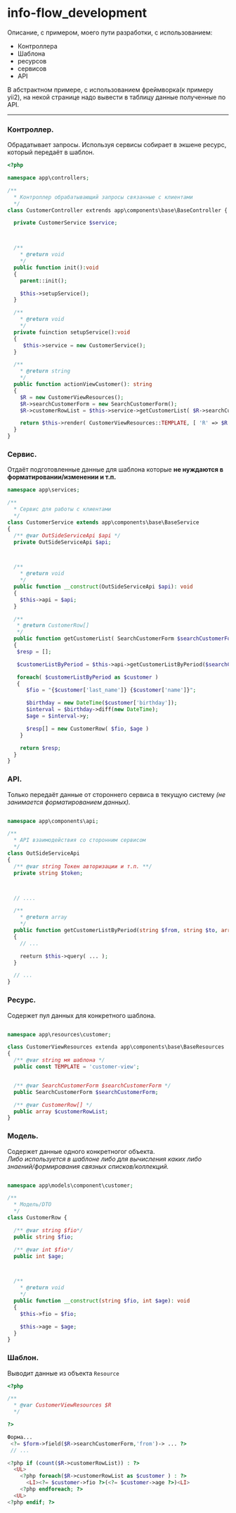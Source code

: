 # info-flow_development

Описание, с примером, моего пути разработки, с использованием:
 - Контроллера
 - Шаблона
 - ресурсов
 - сервисов
 - API

В абстрактном примере, c использованием фреймворка(к примеру yii2), на некой странице надо вывести в таблицу данные полученные по API.

_____

### Контроллер.  
Обрадатывает запросы. Используя сервисы собирает в экшене ресурс, который передаёт в шаблон.
```php
<?php

namespace app\controllers;

/**
  * Контроллер обрабатывающий запросы связанные с клиентами
  */
class CustomerController extrends app\components\base\BaseController {

  private CustomerService $service;



  /**
    * @return void
    */
  public function init():void
  {
    parent::init();

    $this->setupService();
  }

  /**
    * @return void
    */
  private fuinction setupService():void
  {
     $this->service = new CustomerService();
  }

  /**
    * @return string
    */
  public function actionViewCustomer(): string
  {
    $R = new CustomerViewResources();
    $R->searchCustomerForm = new SearchCustomerForm();
    $R->customerRowList = $this->service->getCustomerList( $R->searchCustomerForm );

    return $this->render( CustomerViewResources::TEMPLATE, [ 'R' => $R ] );
  }
}
```

### Сервис.  
Отдаёт подготовленные данные для шаблона которые **не нуждаются в форматировании/изменении и т.п.**
```php
namespace app\services;

/**
  * Сервис для работы с клиентами
  */
class CustomerService extends app\components\base\BaseService
{
  /** @var OutSideServiceApi $api */
  private OutSideServiceApi $api;



  /**
    * @return void
    */
  public function __construct(OutSideServiceApi $api): void
  {
    $this->api = $api;
  }

  /**
   * @return CustomerRow[]
   */
  public function getCustomerList( SearchCustomerForm $searchCustomerForm ): array
  {
   $resp = [];

   $customerListByPeriod = $this->api->getCustomerListByPeriod($searchCustomerForm->from, $searchCustomerForm->to);

   foreach( $customerListByPeriod as $customer )
   {
      $fio = "{$customer['last_name']} {$customer['name']}";

      $birthday = new DateTime($customer['birthday']);
      $interval = $birthday->diff(new DateTime);
      $age = $interval->y;

      $resp[] = new CustomerRow( $fio, $age )
    }

    return $resp;
  }
}
```

### API.  
Только передаёт данные от стороннего сервиса в текущую систему _(не занимается форматированием данных)._
```php

namespace app\components\api;

/**
  * API взаимодействия со сторонним сервисом
  */
class OutSideServiceApi
{
  /** @var string Токен авторизации и т.п. **/
  private string $token;



  // ....

  /**
    * @return array
    */
  public function getCustomerListByPeriod(string $from, string $to, array $filtrer): array
  {
    // ...

    reeturn $this->query( ... );
  }

  // ...
}

```

### Ресурс.  
Содержет пул данных для конкретного шаблона.
```php

namespace app\resources\customer;

class CustomerViewResources extenda app\components\base\BaseResources
{
  /** @var string мя шаблона */
  public const TEMPLATE = 'customer-view';


  /** @var SearchCustomerForm $searchCustomerForm */
  public SearchCustomerForm $searchCustomerForm;

  /** @var CustomerRow[] */
  public array $customerRowList;
}
```

### Модель.  
Cодержет данные одного конкретногог объекта.  
_Либо используется в шаблоне либо для вычисления каких либо знаений/формирования связных списков/коллекций._
```php

namespace app\models\component\customer;

/**
  * Модель/DTO
  */
class CustomerRow {

  /** @var string $fio*/
  public string $fio;

  /** @var int $fio*/
  public int $age;



  /**
    * @return void
    */
  public function __construct(string $fio, int $age): void
  {
    $this->fio = $fio;

    $this->age = $age;
  }
}
```

### Шаблон.  
Выводит данные из объекта `Resource`
```php
<?php

/**
  * @var CustomerViewResources $R
  */

?>

Форма...
 <?= $form->field($R->searchCustomerForm,'from')-> ... ?>
 // ...

<?php if (count($R->customerRowList)) : ?>
  <UL>
    <?php foreach($R->customerRowList as $customer ) : ?>
      <LI><?= $customer->fio ?>(<?= $customer->age ?>)<LI>
    <?php endforeach; ?>
  <UL>
<?php endif; ?>
```
